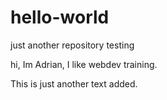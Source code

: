 # hello-world
just another repository testing

hi, Im Adrian, I like webdev training.

This is just another text added.
